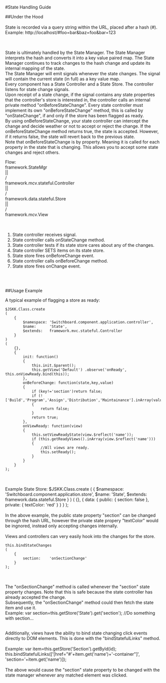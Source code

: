 #State Handling Guide



##Under the Hood
<br>
<br>
State is recorded via a query string within the URL, placed after a hash (#).
<br>
Example:
	http://localhost/#foo=bar&baz=foo&bar=123
<br>
<br>


<br>
State is ultimately handled by the State Manager. The State Manager interprets the hash and converts it into a key value paired map. The State Manager continues to track changes to the hash change and update its internal mapping of the state.
<br>
The State Manager will emit signals whenever the state changes. The signal will contain the current state (in full) as a key value map.
<br>
Every component has a State Controller and a State Store. The controller listens for state change signals.
<br>
Upon receipt of a state change, if the signal contains any state properties that the controller's store is interested in, the controller calls an internal private method "onBeforeStateChange". Every state controller must implement its own "onBeforeStateChange" method, this is called by "onStateChange", if and only if the store has been flagged as ready.
<br>
By using onBeforeStateChange, your state controller can intercept the change and decide weather or not to accept or reject the change. If the onBeforeStateChange method returns true, the state is accepted. However, if it returns false, the state will revert back to the previous state.
<br>
Note that onBeforeStateChange is by property. Meaning it is called for each property in the state that is changing. This allows you to accept some state changes and reject others.
<br>

Flow:<br>
framework.StateMgr<br>
||<br>
\/<br>
framework.mcv.stateful.Controller<br>
||<br>
\/<br>
framework.data.stateful.Store<br>
||<br>
\/<br>
framework.mcv.View<br>
<br>
<br>


1. State controller receives signal.
2. State controller calls onStateChange method.
3. State controller tests if its state store cares about any of the changes.
4. State controller SETS items on its state store.
5. State store fires onBeforeChange event.
6. State controller calls onBeforeChange method.
7. State store fires onChange event.
<br>
<br>




##Usage Example

A typical example of flagging a store as ready:

	$JSKK.Class.create
	(
		{
			$namespace:	'Switchboard.component.application.controller',
			$name:		'State',
			$extends:	framework.mvc.stateful.Controller
		}
	)
	(
		{},
		{
			init: function()
			{
				this.init.$parent();
				this.getView('Default')	.observe('onReady',	this.onViewReady.bind(this));
			},
			onBeforeChange: function(state,key,value)
			{
				if (key!='section')return false;
				if (!['Build','Program','Assign','Distribution','Maintainance'].inArray(value))
				{
					return false;
				}
				return true;
			},
			onViewReady: function(view)
			{
				this.setViewReadyState(view.$reflect('name'));
				if (this.getReadyViews().inArray(view.$reflect('name')))
				{
					//All views are ready.
					this.setReady();
				}
			}
		}
	);
<br>
<br>
Example State Store:
	$JSKK.Class.create
	(
		{
			$namespace:	'Switchboard.component.application.store',
			$name:		'State',
			$extends:	framework.data.stateful.Store
		}
	)
	(
		{},
		{
			data:
			{
				public:
				{
					section:	false
				},
				private:
				{
					textColor:	'red'
				}
			}
		}
	);
<br>
<br>
In the above example, the public state property "section" can be changed through the hash URL, however the private state propery "textColor" would be ingnored, instead only accepting changes internally.
<br>
<br>
Views and controllers can very easily hook into the changes for the store.

	this.bindStateChanges
	(
		{
			section:	'onSectionChange'
		}
	);
<br>
<br>
The "onSectionChange" method is called whenever the "section" state property changes. Note that this is safe because the state controller has already accepted the change.
<br>
Subsequently, the "onSectionChange" method could then fetch the state item and use it.
<br>
Example:
	var section=this.getStore('State').get('section');
	//Do something with section...
<br>
<br>

Additionally, views have the ability to bind state changing click events directly to DOM elements. This is done with the "bindStatefulLinks" method.
<br>
<br>
Example:
	var item=this.getStore('Section').getById(id);
	this.bindStatefulLinks(['[href="#'+item.get('name')+'-container"]',	'section='+item.get('name')]);
<br>
<br>
The above would cause the "section" state property to be changed with the state manager whenever any matched element was clicked.